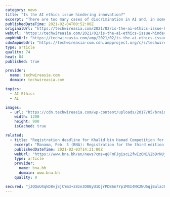 ```yaml
---
category: news
title: "Is the AI ethics issue hindering innovation?"
excerpt: "There are too many cases of discrimination in AI and, in some cases, organizations are even shelving plans to adopt it altogether Beneath the exciting"
publishedDateTime: 2021-02-04T00:52:00Z
originalUrl: "https://techwireasia.com/2021/02/is-the-ai-ethics-issue-hindering-innovation/"
webUrl: "https://techwireasia.com/2021/02/is-the-ai-ethics-issue-hindering-innovation/"
ampWebUrl: "https://techwireasia.com/amp/2021/02/is-the-ai-ethics-issue-hindering-innovation/"
cdnAmpWebUrl: "https://techwireasia-com.cdn.ampproject.org/c/s/techwireasia.com/amp/2021/02/is-the-ai-ethics-issue-hindering-innovation/"
type: article
quality: 74
heat: 84
published: true

provider:
  name: techwireasia.com
  domain: techwireasia.com

topics:
  - AI Ethics
  - AI

images:
  - url: "https://cdn.techwireasia.com/wp-content/uploads/2017/05/brain.jpg"
    width: 1200
    height: 900
    isCached: true

related:
  - title: "Registration deadline for Khalid bin Hamad Competition for Innovation in Artificial Intelligence is on Friday"
    excerpt: "Manama, Feb. 3 (BNA): Registration for the third edition of the Khalid bin Hamad Competition for Innovation in Artificial Intelligence, to be organized by Bahrain Polytechnic in cooperation with the media office of His Highness Shaikh Khalid bin Hamad Al ..."
    publishedDateTime: 2021-02-03T14:21:00Z
    webUrl: "https://www.bna.bh/en/news?cms=q8FmFJgiscL2fwIzON1%2bDrNUjXxNv9D%2fpxc2gO42WEU%3d"
    type: article
    provider:
      name: bna.bh
      domain: www.bna.bh
    quality: 0

secured: "jJQQoU4qkD8vjSjCYm3+z8zn3O8ByU1QjrPDB6n7Yp1M4I4NK2NU5qjBulaJ0cCW6/3KPfsuD3eytih2O5taSoXcI/j3dw5cgJ8vPd2Jqhf566pK+naEnP9MMlqqM1fcahOUSHQ7kG6l0z85mGGNBnecC9mj2fHRV+IQKC/d5El8ZgVXBcUgge2ZSgQFEg/cqdrdbv0Wf+sHbPW2vbvH8u/BAYz7Jf6pgAm2E3SAMbWx4+hr11eogHspM/S6DacWXpwhFsZ3zdi/iKj0WO5sakHobgQWalpXMueX6reSYiKyglbav9vWlqx20ai5XjUQdGbfW+xaojYyC13pkQc7ndfLWhGSeTHEuIINn1iyUrA=;z+vbqUyWkyct+Do53VjdHA=="
---
```


